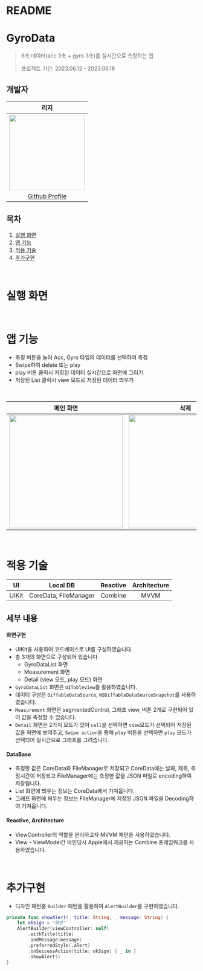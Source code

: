 # README
# GyroData
> 6축 데이터(acc 3축 + gyro 3축)를 실시간으로 측정하는 앱
> 
> 프로젝트 기간: 2023.06.12 - 2023.06.18
> 

## 개발자

| 리지 |
|  :--------: | 
|<Img src ="https://user-images.githubusercontent.com/114971172/221088543-6f6a8d09-7081-4e61-a54a-77849a102af8.png" width="200" height="200"/>
|[Github Profile](https://github.com/yijiye)


## 목차
1. [실행 화면](#실행-화면)
2. [앱 기능](#앱-기능)
3. [적용 기술](#적용-기술)
4. [추가구현](#추가구현)


<br/>

# 실행 화면



<br/>

# 앱 기능

- 측정 버튼을 눌러 Acc, Gyro 타입의 데이터를 선택하여 측정
- Swipe하여 delete 또는 play
- play 버튼 클릭시 저장된 데이터 실시간으로 화면에 그리기 
- 저장된 List 클릭시 view 모드로 저장된 데이터 띄우기


</br>

|                            메인 화면                             |                               삭제                               |                            측정 화면                             |                          play 모드|                              view 모드                              |
|:----------------------------------------------------------------:|:----------------------------------------------------------------:|:----------------------------------------------------------------:|:----------------------------------------------------------------:|:----------------------------------------------------------------:|
| <img src="https://hackmd.io/_uploads/S1FPiZ2P2.gif" width="300"> | <img src="https://hackmd.io/_uploads/HyfYsbnvh.gif" width="300"> | <img src="https://hackmd.io/_uploads/ryioj-3v3.gif" width="300"> | <img src="https://hackmd.io/_uploads/Hk2hsZhw2.gif" width="300"> | <img src="https://hackmd.io/_uploads/HJ3Rob2v2.gif" width="300"> |


<br/>



# 적용 기술

|  UI   | Local DB  | Reactive | Architecture | 
|:-----:|:--------:|:--------:|:------------:|
| UIKit | CoreData, FileManager | Combine  |     MVVM     | 

## 세부 내용

#### 화면구현
- UIKit을 사용하여 코드베이스로 UI를 구성하였습니다.
- 총 3개의 화면으로 구성되어 있습니다.
   - GyroDataList 화면
   - Measurement 화면
   - Detail (view 모드, play 모드) 화면
- `GyroDataList` 화면은 `UITableView`를 활용하였습니다.
- 데이터 구성은 `DiffableDataSource`, `NSDiffableDataSourceSnapshot`를 사용하였습니다.
- `Measurement` 화면은 segmentedControl, 그래프 view, 버튼 2개로 구현되어 있어 값을 측정할 수 있습니다.
- `Detail` 화면은 2가지 모드가 있어 `cell`을 선택하면 `view`모드가 선택되어 저장된 값을 화면에 보여주고, `Swipe action`을 통해 `play` 버튼을 선택하면 `play` 모드가 선택되어 실시간으로 그래프를 그려줍니다.

#### DataBase
- 측정한 값은 CoreData와 FileManager로 저장되고 CoreData에는 날짜, 제목, 측정시간이 저장되고 FileManager에는 측정한 값을 JSON 파일로 encoding하여 저장됩니다.
- List 화면에 띄우는 정보는 CoreData에서 가져옵니다.
- 그래프 화면에 띄우는 정보는 FileManager에 저장된 JSON 파일을 Decoding하여 가져옵니다.

#### Reactive, Architecture
- ViewController의 역할을 분리하고자 MVVM 패턴을 사용하였습니다.
- View - ViewModel간 바인딩시 Apple에서 제공하는 Combine 프레임워크를 사용하였습니다.
    

<br/>

# 추가구현

- 디자인 패턴중 `Builder` 패턴을 활용하여 `AlertBuilder`를 구현하였습니다.

```swift
private func showAlert(_ title: String, _ message: String) {
    let okSign = "확인"
    AlertBuilder(viewController: self)
        .withTitle(title)
        .andMessage(message)
        .preferredStyle(.alert)
        .onSuccessAction(title: okSign) { _ in }
        .showAlert()
}
```

 <br/>
 



